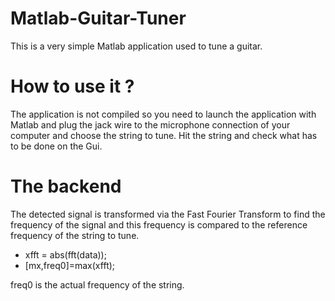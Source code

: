 # Matlab-Guitar-Tuner
This is a very simple Matlab application used to tune a guitar.

# How to use it ?
The application is not compiled so you need to launch the application with Matlab and plug the jack wire to the microphone connection of your computer and choose the string to tune. Hit the string and check what has to be done on the Gui.

# The backend
The detected signal is transformed via the Fast Fourier Transform to find the frequency of the signal and this frequency is compared to the reference frequency of the string to tune.
* xfft = abs(fft(data));
* [mx,freq0]=max(xfft);

freq0 is the actual frequency of the string.
